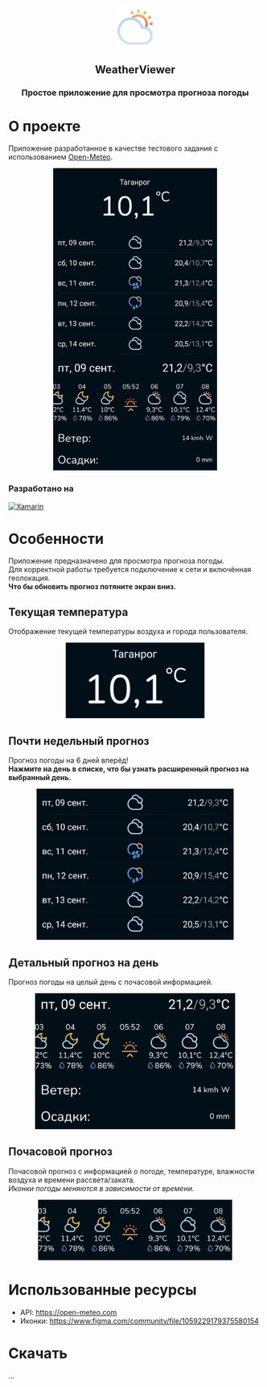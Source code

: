 <!-- Improved compatibility of back to top link: See: https://github.com/othneildrew/Best-README-Template/pull/73 -->
<a name="readme-top"></a>
<!--
*** Thanks for checking out the Best-README-Template. If you have a suggestion
*** that would make this better, please fork the repo and create a pull request
*** or simply open an issue with the tag "enhancement".
*** Don't forget to give the project a star!
*** Thanks again! Now go create something AMAZING! :D
-->

<!-- PROJECT LOGO -->
<br />
<div align="center">
  <a href="https://github.com/KonovalovNikolai/WeatherViewer">
    <img src="img/logo.png" alt="Logo" width="80" height="80">
  </a>

<h2 align="center">WeatherViewer</h3>
  <H3 align="center">
    Простое приложение для просмотра прогноза погоды
</div>


<!-- ABOUT THE PROJECT -->
# О проекте

Приложение разработанное в качестве тестового задания c использованием [Open-Meteo](https://open-meteo.com
).

<div align="center">
  <img src="img/product.jpg" height="600">
</div>

### Разработано на
[![Xamarin]][Xamarin-url]


# Особенности

Приложение предназначено для просмотра прогноза погоды.  
Для корректной работы требуется подключение к сети и включённая геолокация.  
**Что бы обновить прогноз потяните экран вниз.**

## Текущая температура

Отображение текущей температуры воздуха и города пользователя.
<div align="center">
  <img src="img/current.png" height="150">
</div>

## Почти недельный прогноз

Прогноз погоды на 6 дней вперёд!  
**Нажмите на день в списке, что бы узнать расширенный прогноз на выбранный день.**

<div align="center">
  <img src="img/weekForecast.png" height="300">
</div>

## Детальный прогноз на день

Прогноз погоды на целый день с почасовой информацией.

<div align="center">
  <img src="img/dateForecast.png" height="270">
</div>

## Почасовой прогноз

Почасовой прогноз с информацией о погоде, температуре, влажности воздуха и времени рассвета/заката.  
*Иконки погоды меняются в зависимости от времени.* 

<div align="center">
  <img src="img/hourlyForecast.png" height="120"/>
</div>


# Использованные ресурсы

- API: https://open-meteo.com
- Иконки: https://www.figma.com/community/file/1059229179375580154

# Скачать

...

<!-- MARKDOWN LINKS & IMAGES -->
<!-- https://www.markdownguide.org/basic-syntax/#reference-style-links -->

[Xamarin]: https://img.shields.io/badge/Xamarin-blue?style=for-the-badge&logo=xamarin&logoColor=white
[Xamarin-url]: https://dotnet.microsoft.com/en-us/apps/xamarin